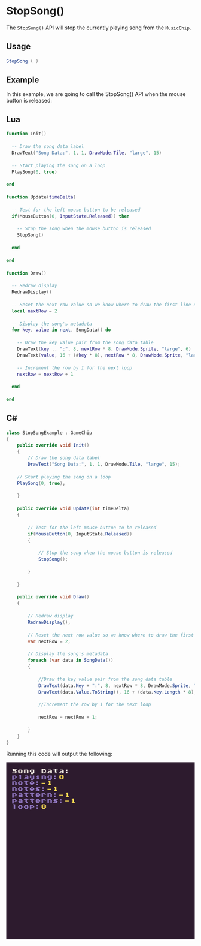 # StopSong()

The `StopSong()` API will stop the currently playing song from the `MusicChip`.

## Usage

```csharp
StopSong ( )
```

## Example

In this example, we are going to call the StopSong() API when the mouse button is released:



## Lua

```lua
function Init()

  -- Draw the song data label
  DrawText("Song Data:", 1, 1, DrawMode.Tile, "large", 15)

  -- Start playing the song on a loop
  PlaySong(0, true)

end

function Update(timeDelta)

  -- Test for the left mouse button to be released
  if(MouseButton(0, InputState.Released)) then

    -- Stop the song when the mouse button is released
    StopSong()

  end

end

function Draw()

  -- Redraw display
  RedrawDisplay()

  -- Reset the next row value so we know where to draw the first line of text
  local nextRow = 2

  -- Display the song's metadata
  for key, value in next, SongData() do

    -- Draw the key value pair from the song data table
    DrawText(key .. ":", 8, nextRow * 8, DrawMode.Sprite, "large", 6)
    DrawText(value, 16 + (#key * 8), nextRow * 8, DrawMode.Sprite, "large", 14)

    -- Increment the row by 1 for the next loop
    nextRow = nextRow + 1

  end

end
```



## C#

```csharp
class StopSongExample : GameChip
{
    public override void Init()
    { 
        // Draw the song data label
        DrawText("Song Data:", 1, 1, DrawMode.Tile, "large", 15);

    // Start playing the song on a loop
    PlaySong(0, true);

    }

    public override void Update(int timeDelta)
    { 

        // Test for the left mouse button to be released
        if(MouseButton(0, InputState.Released))
        { 

            // Stop the song when the mouse button is released
            StopSong();

        }

    }

    public override void Draw()
    { 

        // Redraw display
        RedrawDisplay();

        // Reset the next row value so we know where to draw the first line of text
        var nextRow = 2;

        // Display the song's metadata
        foreach (var data in SongData())
        {

            //Draw the key value pair from the song data table
            DrawText(data.Key + ":", 8, nextRow * 8, DrawMode.Sprite, "large", 6);
            DrawText(data.Value.ToString(), 16 + (data.Key.Length * 8), nextRow * 8, DrawMode.Sprite, "large", 14);

            //Increment the row by 1 for the next loop

            nextRow = nextRow + 1;

        }
    }
}
```



Running this code will output the following:

![image alt text](images/StopSongOutput_image_0.png)


